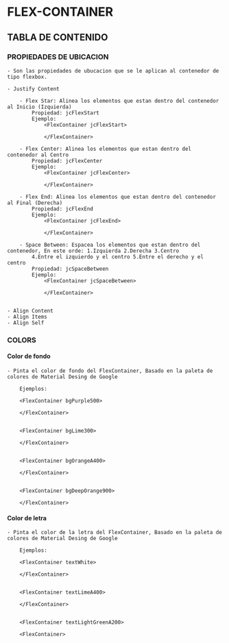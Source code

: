 
# FLEX-CONTAINER

## TABLA DE CONTENIDO


### PROPIEDADES DE UBICACION

    - Son las propiedades de ubucacion que se le aplican al contenedor de tipo flexbox.

    - Justify Content

        - Flex Star: Alinea los elementos que estan dentro del contenedor al Inicio (Izquierda)
            Propiedad: jcFlexStart
            Ejemplo:
                <FlexContainer jcFlexStart> 
                
                </FlexContainer>

        - Flex Center: Alinea los elementos que estan dentro del contenedor al Centro
            Propiedad: jcFlexCenter
            Ejemplo:
                <FlexContainer jcFlexCenter>
                
                </FlexContainer>

        - Flex End: Alinea los elementos que estan dentro del contenedor al Final (Derecha)
            Propiedad: jcFlexEnd
            Ejemplo:
                <FlexContainer jcFlexEnd>
                
                </FlexContainer>

        - Space Between: Espacea los elementos que estan dentro del contenedor, En este orde: 1.Izquierda 2.Derecha 3.Centro
            4.Entre el izquierdo y el centro 5.Entre el derecho y el centro
            Propiedad: jcSpaceBetween
            Ejemplo:
                <FlexContainer jcSpaceBetween>
                
                </FlexContainer>


    - Align Content
    - Align Items
    - Align Self


### COLORS

#### Color de fondo

    - Pinta el color de fondo del FlexContainer, Basado en la paleta de colores de Material Desing de Google

        Ejemplos:

        <FlexContainer bgPurple500>
        
        </FlexContainer>


        <FlexContainer bgLime300>

        </FlexContainer>


        <FlexContainer bgOrangeA400>
        
        </FlexContainer>


        <FlexContainer bgDeepOrange900>
        
        </FlexContainer>


#### Color de letra

    - Pinta el color de la letra del FlexContainer, Basado en la paleta de colores de Material Desing de Google

        Ejemplos:

        <FlexContainer textWhite>
        
        </FlexContainer>


        <FlexContainer textLimeA400>

        </FlexContainer>


        <FlexContainer textLightGreenA200>

        <FlexContainer>